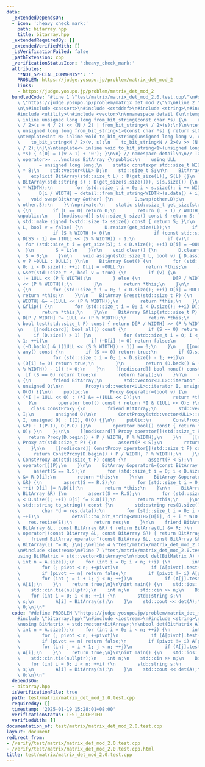 ```yaml
---
data:
  _extendedDependsOn:
  - icon: ':heavy_check_mark:'
    path: bitarray.hpp
    title: bitarray.hpp
  _extendedRequiredBy: []
  _extendedVerifiedWith: []
  _isVerificationFailed: false
  _pathExtension: cpp
  _verificationStatusIcon: ':heavy_check_mark:'
  attributes:
    '*NOT_SPECIAL_COMMENTS*': ''
    PROBLEM: https://judge.yosupo.jp/problem/matrix_det_mod_2
    links:
    - https://judge.yosupo.jp/problem/matrix_det_mod_2
  bundledCode: "#line 1 \"test/matrix/matrix_det_mod_2.0.test.cpp\"\n#define PROBLEM\
    \ \"https://judge.yosupo.jp/problem/matrix_det_mod_2\"\n\n#line 2 \"bitarray.hpp\"\
    \n\n#include <cassert>\n#include <cstddef>\n#include <string>\n#include <type_traits>\n\
    #include <utility>\n#include <vector>\n\nnamespace detail {\n\ntemplate<int N>\
    \ inline unsigned long long from_bit_string(const char *s) {\n    return from_bit_string<N\
    \ / 2>(s + N / 2) << (N / 2) | from_bit_string<N / 2>(s);\n}\n\ntemplate<> inline\
    \ unsigned long long from_bit_string<1>(const char *s) { return s[0] == '1'; }\n\
    \ntemplate<int N> inline void to_bit_string(unsigned long long v, char *s) {\n\
    \    to_bit_string<N / 2>(v, s);\n    to_bit_string<N / 2>(v >> (N / 2), s + N\
    \ / 2);\n}\n\ntemplate<> inline void to_bit_string<1>(unsigned long long v, char\
    \ *s) { s[0] = ((v & 1) + '0'); }\n\n} // namespace detail\n\n// TODO: operator<<\
    \ operator>> ...\nclass BitArray {\npublic:\n    using ULL                   \
    \       = unsigned long long;\n    static constexpr std::size_t WIDTH = sizeof(ULL)\
    \ * 8;\n    std::vector<ULL> D;\n    std::size_t S;\n\n    BitArray() : S() {}\n\
    \    explicit BitArray(std::size_t L) : D(get_size(L)), S(L) {}\n    explicit\
    \ BitArray(std::string s) : D(get_size(s.size())), S(s.size()) {\n        s.resize(get_size(S)\
    \ * WIDTH);\n        for (std::size_t i = 0; i < s.size(); i += WIDTH)\n     \
    \       D[i / WIDTH] = detail::from_bit_string<WIDTH>(s.data() + i);\n    }\n\n\
    \    void swap(BitArray &other) {\n        D.swap(other.D);\n        std::swap(S,\
    \ other.S);\n    }\n\nprivate:\n    static std::size_t get_size(std::size_t L)\
    \ {\n        if (L == 0) return 0;\n        return (L - 1) / WIDTH + 1;\n    }\n\
    \npublic:\n    [[nodiscard]] std::size_t size() const { return S; }\n    [[nodiscard]]\
    \ std::make_signed_t<std::size_t> ssize() const { return S; }\n\n    void resize(std::size_t\
    \ L, bool v = false) {\n        D.resize(get_size(L));\n        if (L > S) {\n\
    \            if (S % WIDTH != 0)\n                if (const std::size_t SS = get_size(S))\
    \ D[SS - 1] &= (1ULL << (S % WIDTH)) - 1;\n            if (v)\n              \
    \  for (std::size_t i = get_size(S); i < D.size(); ++i) D[i] = ~0ULL;\n      \
    \  }\n        S = L;\n    }\n\n    void clear() {\n        D.clear();\n      \
    \  S = 0;\n    }\n\n    void assign(std::size_t L, bool v) { D.assign(get_size(L),\
    \ v ? ~0ULL : 0ULL); }\n\n    BitArray &set() {\n        for (std::size_t i =\
    \ 0; i < D.size(); ++i) D[i] = ~0ULL;\n        return *this;\n    }\n\n    BitArray\
    \ &set(std::size_t P, bool v = true) {\n        if (v) {\n            D[P / WIDTH]\
    \ |= 1ULL << (P % WIDTH);\n        } else {\n            D[P / WIDTH] &= ~(1ULL\
    \ << (P % WIDTH));\n        }\n        return *this;\n    }\n\n    BitArray &reset()\
    \ {\n        for (std::size_t i = 0; i < D.size(); ++i) D[i] = 0ULL;\n       \
    \ return *this;\n    }\n\n    BitArray &reset(std::size_t P) {\n        D[P /\
    \ WIDTH] &= ~(1ULL << (P % WIDTH));\n        return *this;\n    }\n\n    BitArray\
    \ &flip() {\n        for (std::size_t i = 0; i < D.size(); ++i) D[i] = ~D[i];\n\
    \        return *this;\n    }\n\n    BitArray &flip(std::size_t P) {\n       \
    \ D[P / WIDTH] ^= 1ULL << (P % WIDTH);\n        return *this;\n    }\n\n    [[nodiscard]]\
    \ bool test(std::size_t P) const { return D[P / WIDTH] >> (P % WIDTH) & 1; }\n\
    \n    [[nodiscard]] bool all() const {\n        if (S == 0) return true;\n   \
    \     if (D.size() > 1) {\n            for (std::size_t i = 0; i < D.size() -\
    \ 1; ++i)\n                if (~D[i] != 0) return false;\n        }\n        return\
    \ (~D.back() & ((1ULL << (S % WIDTH)) - 1)) == 0;\n    }\n    [[nodiscard]] bool\
    \ any() const {\n        if (S == 0) return true;\n        if (D.size() > 1) {\n\
    \            for (std::size_t i = 0; i < D.size() - 1; ++i)\n                if\
    \ (D[i] != 0) return true;\n        }\n        return (D.back() & ((1ULL << (S\
    \ % WIDTH)) - 1)) != 0;\n    }\n    [[nodiscard]] bool none() const {\n      \
    \  if (S == 0) return true;\n        return !any();\n    }\n\n    class Proxy\
    \ {\n        friend BitArray;\n        std::vector<ULL>::iterator I;\n       \
    \ unsigned O;\n\n        Proxy(std::vector<ULL>::iterator I, unsigned O) : I(I),\
    \ O(O) {}\n\n    public:\n        Proxy &operator=(bool v) {\n            v ?\
    \ (*I |= 1ULL << O) : (*I &= ~(1ULL << O));\n            return *this;\n     \
    \   }\n        operator bool() const { return *I & (1ULL << O); }\n    };\n\n\
    \    class ConstProxy {\n        friend BitArray;\n        std::vector<ULL>::const_iterator\
    \ I;\n        unsigned O;\n\n        ConstProxy(std::vector<ULL>::const_iterator\
    \ I, unsigned O) : I(I), O(O) {}\n\n    public:\n        ConstProxy(const Proxy\
    \ &P) : I(P.I), O(P.O) {}\n        operator bool() const { return *I & (1ULL <<\
    \ O); }\n    };\n\n    [[nodiscard]] Proxy operator[](std::size_t P) {\n     \
    \   return Proxy(D.begin() + P / WIDTH, P % WIDTH);\n    }\n    [[nodiscard]]\
    \ Proxy at(std::size_t P) {\n        assert(P < S);\n        return operator[](P);\n\
    \    }\n\n    [[nodiscard]] ConstProxy operator[](std::size_t P) const {\n   \
    \     return ConstProxy(D.begin() + P / WIDTH, P % WIDTH);\n    }\n    [[nodiscard]]\
    \ ConstProxy at(std::size_t P) const {\n        assert(P < S);\n        return\
    \ operator[](P);\n    }\n\n    BitArray &operator&=(const BitArray &R) {\n   \
    \     assert(S == R.S);\n        for (std::size_t i = 0; i < D.size(); ++i) D[i]\
    \ &= R.D[i];\n        return *this;\n    }\n\n    BitArray &operator|=(const BitArray\
    \ &R) {\n        assert(S == R.S);\n        for (std::size_t i = 0; i < D.size();\
    \ ++i) D[i] |= R.D[i];\n        return *this;\n    }\n\n    BitArray &operator^=(const\
    \ BitArray &R) {\n        assert(S == R.S);\n        for (std::size_t i = 0; i\
    \ < D.size(); ++i) D[i] ^= R.D[i];\n        return *this;\n    }\n\n    [[nodiscard]]\
    \ std::string to_string() const {\n        std::string res(D.size() * WIDTH, 0);\n\
    \        char *d = res.data();\n        for (std::size_t i = 0; i < D.size();\
    \ ++i)\n            detail::to_bit_string<WIDTH>(D[i], d + i * WIDTH);\n     \
    \   res.resize(S);\n        return res;\n    }\n\n    friend BitArray operator&(const\
    \ BitArray &L, const BitArray &R) { return BitArray(L) &= R; }\n    friend BitArray\
    \ operator|(const BitArray &L, const BitArray &R) { return BitArray(L) |= R; }\n\
    \    friend BitArray operator^(const BitArray &L, const BitArray &R) { return\
    \ BitArray(L) ^= R; }\n};\n#line 4 \"test/matrix/matrix_det_mod_2.0.test.cpp\"\
    \n#include <iostream>\n#line 7 \"test/matrix/matrix_det_mod_2.0.test.cpp\"\n\n\
    using BitMatrix = std::vector<BitArray>;\n\nbool det(BitMatrix A) {\n    const\
    \ int n = A.size();\n    for (int i = 0; i < n; ++i) {\n        int pivot = i;\n\
    \        for (; pivot < n; ++pivot)\n            if (A[pivot].test(i)) break;\n\
    \        if (pivot == n) return false;\n        if (pivot != i) A[pivot].swap(A[i]);\n\
    \        for (int j = i + 1; j < n; ++j)\n            if (A[j].test(i)) A[j] ^=\
    \ A[i];\n    }\n    return true;\n}\n\nint main() {\n    std::ios::sync_with_stdio(false);\n\
    \    std::cin.tie(nullptr);\n    int n;\n    std::cin >> n;\n    BitMatrix A(n);\n\
    \    for (int i = 0; i < n; ++i) {\n        std::string s;\n        std::cin >>\
    \ s;\n        A[i] = BitArray(s);\n    }\n    std::cout << det(A);\n    return\
    \ 0;\n}\n"
  code: "#define PROBLEM \"https://judge.yosupo.jp/problem/matrix_det_mod_2\"\n\n\
    #include \"bitarray.hpp\"\n#include <iostream>\n#include <string>\n#include <vector>\n\
    \nusing BitMatrix = std::vector<BitArray>;\n\nbool det(BitMatrix A) {\n    const\
    \ int n = A.size();\n    for (int i = 0; i < n; ++i) {\n        int pivot = i;\n\
    \        for (; pivot < n; ++pivot)\n            if (A[pivot].test(i)) break;\n\
    \        if (pivot == n) return false;\n        if (pivot != i) A[pivot].swap(A[i]);\n\
    \        for (int j = i + 1; j < n; ++j)\n            if (A[j].test(i)) A[j] ^=\
    \ A[i];\n    }\n    return true;\n}\n\nint main() {\n    std::ios::sync_with_stdio(false);\n\
    \    std::cin.tie(nullptr);\n    int n;\n    std::cin >> n;\n    BitMatrix A(n);\n\
    \    for (int i = 0; i < n; ++i) {\n        std::string s;\n        std::cin >>\
    \ s;\n        A[i] = BitArray(s);\n    }\n    std::cout << det(A);\n    return\
    \ 0;\n}\n"
  dependsOn:
  - bitarray.hpp
  isVerificationFile: true
  path: test/matrix/matrix_det_mod_2.0.test.cpp
  requiredBy: []
  timestamp: '2025-01-19 15:28:01+08:00'
  verificationStatus: TEST_ACCEPTED
  verifiedWith: []
documentation_of: test/matrix/matrix_det_mod_2.0.test.cpp
layout: document
redirect_from:
- /verify/test/matrix/matrix_det_mod_2.0.test.cpp
- /verify/test/matrix/matrix_det_mod_2.0.test.cpp.html
title: test/matrix/matrix_det_mod_2.0.test.cpp
---
```

